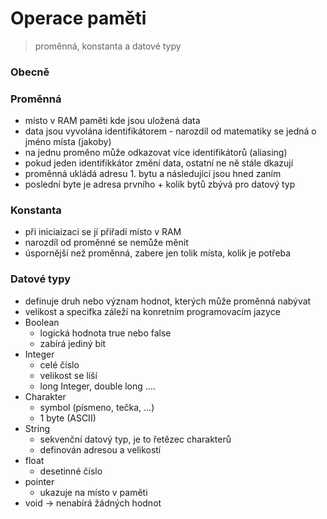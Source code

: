 # Operace paměti
> proměnná, konstanta a datové typy

### Obecně

### Proměnná
- místo v RAM paměti kde jsou uložená data
- data jsou vyvolána identifikátorem - narozdíl od matematiky se jedná o jméno místa (jakoby)
- na jednu proměno může odkazovat více identifikátorů (aliasing)
- pokud jeden identifikkátor změní data, ostatní ne ně stále dkazují
- proměnná ukládá adresu 1. bytu a následující jsou hned zaním
- poslední byte je adresa prvního + kolik bytů zbývá pro datový typ

### Konstanta
- při iniciaizaci se jí přiřadí místo v RAM
- narozdíl od proměnné se nemůže měnit
- úspornější než proměnná, zabere jen tolik místa, kolik je potřeba

### Datové typy
- definuje druh nebo význam hodnot, kterých může proměnná nabývat
- velikost a specifka záleží na konretním programovacím jazyce
- Boolean
	- logická hodnota true nebo false
	- zabírá jediný bit
- Integer
	- celé číslo
	- velikost se liší
	- long Integer, double long ....
- Charakter
	- symbol (písmeno, tečka, ...)
	- 1 byte (ASCII)
- String
	- sekvenční datový typ, je to řetězec charakterů
	- definován adresou a velikostí
- float
	- desetinné číslo
- pointer
	- ukazuje na místo v paměti
- void -> nenabírá žádných hodnot